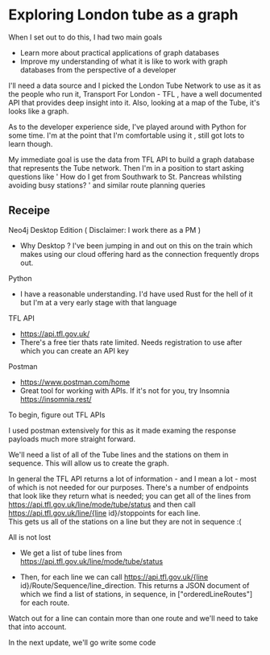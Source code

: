 # Exploring London tube as a graph

When I set out to do this, I had two main goals
- Learn more about practical applications of graph databases 
- Improve my understanding of what it is like to work with graph databases from the perspective of a developer

I'll need a data source and I picked the London Tube Network to use as it as the people who run it, Transport For London - TFL , have a well documented API that provides deep insight into it.  Also, looking at a map of the Tube, it's looks like a graph. 

As to the developer experience side, I've played around with Python for some time.  I'm at  the point that I'm comfortable using it , still got lots to learn though. 

My immediate goal is use the data from TFL API to build a graph database that represents the Tube network.  Then I'm in a position to start asking questions like ' How do I get from Southwark to St. Pancreas whilsting avoiding busy stations? ' and similar route planning queries

## Receipe
Neo4j Desktop Edition ( Disclaimer:   I work there as a PM )
- Why Desktop ?  I've been jumping in and out on this on the train which makes using our cloud offering hard as the connection frequently drops out.  

Python
- I have a reasonable understanding.   I'd have used Rust for the hell of it but I'm at a very early stage with that language

TFL API
- https://api.tfl.gov.uk/  
- There's a free tier thats rate limited.  Needs registration to use after which you can create an API key 

Postman
- https://www.postman.com/home
- Great tool for working with APIs.  If it's not for you, try Insomnia https://insomnia.rest/


To begin, figure out TFL APIs

I used postman extensively for this as it made examing the response payloads much more straight forward. 

We'll need a list of all of the Tube lines and the stations on them in sequence.  This will allow us to create the graph. 

In general the TFL API returns a lot of information - and I mean a lot - most of which is not needed for our purposes.  There's a number of endpoints that look like they return what is needed; you can get all of the lines from https://api.tfl.gov.uk/line/mode/tube/status and then call https://api.tfl.gov.uk/line/{line id}/stoppoints for each line.  
This gets us all of the stations on a line but they are not in sequence :(

All is not lost

- We get a list of tube lines from https://api.tfl.gov.uk/line/mode/tube/status

- Then, for each line we can call https://api.tfl.gov.uk/{line id}/Route/Sequence/line_direction.  This returns a JSON document of which we find a list of stations, in sequence, in ["orderedLineRoutes"] for each route.  

Watch out for a line can contain more than one route and we'll need to take that into account. 


In the next update, we'll go write some code
